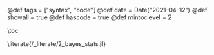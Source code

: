 @def tags = ["syntax", "code"]
@def date = Date("2021-04-12")
@def showall = true
@def hascode = true
@def mintoclevel = 2

\toc

\literate{/_literate/2_bayes_stats.jl}
